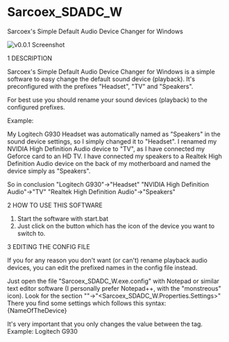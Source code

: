 # Sarcoex_SDADC_W
Sarcoex's Simple Default Audio Device Changer for Windows

![v0.0.1 Screenshot](http://i.imgur.com/jiPWRdt.jpg)

1 DESCRIPTION

Sarcoex's Simple Default Audio Device Changer for Windows is a simple software to easy change the default sound device (playback).
It's preconfigured with the prefixes "Headset", "TV" and "Speakers". 

For best use you should rename your sound devices (playback) to the configured prefixes.

Example:

My Logitech G930 Headset was automatically named as "Speakers" in the sound device settings, so I simply changed it to "Headset".
I renamed my NVIDIA High Definition Audio device to "TV", as I have connected my Geforce card to an HD TV.
I have connected my speakers to a Realtek High Definition Audio device on the back of my motherboard and named the device simply as "Speakers".

So in conclusion
"Logitech G930"->"Headset"
"NVIDIA High Definition Audio"->"TV"
"Realtek High Definition Audio"->"Speakers"


2 HOW TO USE THIS SOFTWARE

1. Start the software with start.bat
2. Just click on the button which has the icon of the device you want to switch to.


3 EDITING THE CONFIG FILE

If you for any reason you don't want (or can't) rename playback audio devices, you can edit the prefixed names in the config file instead.

Just open the file "Sarcoex_SDADC_W.exe.config" with Notepad or similar text editor software (I personally prefer Notepad++, with the "monstreous" icon).
Look for the section "<applicationSettings>"->"<Sarcoex_SDADC_W.Properties.Settings>"
There you find some settings which follows this syntax:
<setting name="{DeviceNameVariable}" serializeAs="String">
	<value>{NameOfTheDevice}</value>
</setting>

It's very important that you only changes the value between the <value> tag.
Example:
<setting name="HeadsetDevice" serializeAs="String">
	<value>Logitech G930</value>
</setting>
